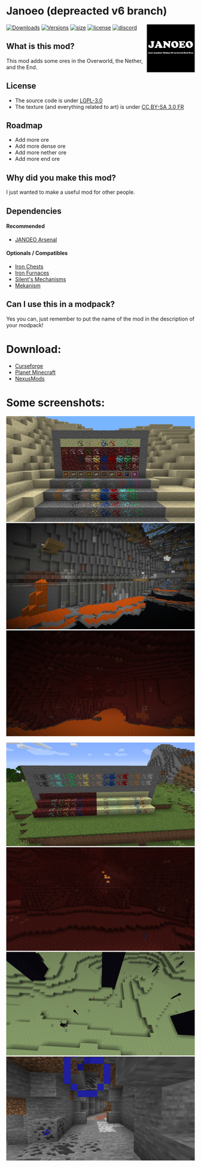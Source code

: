 # Janoeo (depreacted v6 branch)

<img src="https://raw.githubusercontent.com/AlasDiablo/JANOEO/1.15/textures/desc/logo.png" alt="AkumaCodeBlack" align=right width=128px />

[![Downloads](http://cf.way2muchnoise.eu/full_janoeo_downloads.svg)](https://www.curseforge.com/minecraft/mc-mods/janoeo)
[![Versions](http://cf.way2muchnoise.eu/versions/janoeo.svg)](https://www.curseforge.com/minecraft/mc-mods/janoeo/files)
[![size](https://img.shields.io/github/repo-size/AlasDiablo/JANOEO)](https://github.com/AlasDiablo/JANOEO)
[![license](https://img.shields.io/github/license/AlasDiablo/JANOEO)](https://github.com/AlasDiablo/JANOEO/blob/master/LICENSE)
[![discord](https://img.shields.io/discord/630863620842061877)](https://discord.gg/KkzqnzA)

## What is this mod?

This mod adds some ores in the Overworld, the Nether, and the End.

## License

- The source code is under [LGPL-3.0](https://www.gnu.org/licenses/lgpl-3.0.en.html)
- The texture (and everything related to art) is under [CC BY-SA 3.0 FR](https://creativecommons.org/licenses/by-sa/3.0/fr/deed.en)

## Roadmap

- Add more ore
- Add more dense ore
- Add more nether ore
- Add more end ore

## Why did you make this mod?

I just wanted to make a useful mod for other people.

## Dependencies

#### Recommended
+ [JANOEO Arsenal](https://www.curseforge.com/minecraft/mc-mods/janoeo-arsenal)
#### Optionals / Compatibles
+ [Iron Chests](https://www.curseforge.com/minecraft/mc-mods/iron-chests)
+ [Iron Furnaces](https://www.curseforge.com/minecraft/mc-mods/iron-furnaces)
+ [Silent's Mechanisms](https://www.curseforge.com/minecraft/mc-mods/silents-mechanisms)
+ [Mekanism](https://www.curseforge.com/minecraft/mc-mods/mekanism)

## Can I use this in a modpack?

Yes you can, just remember to put the name of the mod in the description of your modpack!

# Download:

- [Curseforge](https://www.curseforge.com/minecraft/mc-mods/janoeo)
- [Planet Minecraft](https://www.planetminecraft.com/mod/janoeo-just-another-nether-overworld-end-ores/)
- [NexusMods](https://www.nexusmods.com/minecraft/mods/121/)

# Some screenshots:
![img1](https://raw.githubusercontent.com/AlasDiablo/JANOEO/1.15/textures/desc/2020-05-01_20.31.59.png)
![img2](https://raw.githubusercontent.com/AlasDiablo/JANOEO/1.15/textures/desc/2020-05-01_20.33.00.png)
![img3](https://raw.githubusercontent.com/AlasDiablo/JANOEO/1.15/textures/desc/2020-05-01_20.34.28.png)


![img1-old](https://raw.githubusercontent.com/AlasDiablo/JANOEO/master/textures/desc/2019-08-29_10.11.02.png)
![img2-old](https://raw.githubusercontent.com/AlasDiablo/JANOEO/master/textures/desc/2019-08-22_15.30.17.png)
![img3-old](https://raw.githubusercontent.com/AlasDiablo/JANOEO/master/textures/desc/2019-08-29_10.17.12.png)
![img4-old](https://raw.githubusercontent.com/AlasDiablo/JANOEO/master/textures/desc/2019-08-29_10.13.38.png)
